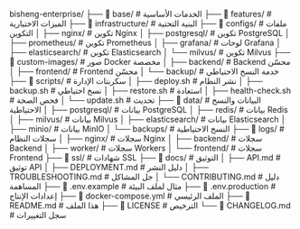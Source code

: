 bisheng-enterprise/
├── 📁 base/                          # الخدمات الأساسية
├── 📁 features/                      # الميزات الاختيارية
├── 📁 infrastructure/                # البنية التحتية
├── 📁 configs/                       # ملفات التكوين
│   ├── nginx/                        # تكوين Nginx
│   ├── postgresql/                   # تكوين PostgreSQL
│   ├── prometheus/                   # تكوين Prometheus
│   ├── grafana/                      # لوحات Grafana
│   ├── elasticsearch/                # تكوين Elasticsearch
│   └── milvus/                       # تكوين Milvus
├── 📁 custom-images/                 # صور Docker مخصصة
│   ├── backend/                      # Backend محسّن
│   ├── frontend/                     # Frontend محسّن
│   └── backup/                       # خدمة النسخ الاحتياطي
├── 📁 scripts/                       # سكربتات الإدارة
│   ├── deploy.sh                     # نشر النظام
│   ├── backup.sh                     # نسخ احتياطي
│   ├── restore.sh                    # استعادة
│   ├── health-check.sh               # فحص الصحة
│   └── update.sh                     # تحديث
├── 📁 data/                          # البيانات والنسخ الاحتياطية
│   ├── postgresql/                   # بيانات PostgreSQL
│   ├── redis/                        # بيانات Redis
│   ├── milvus/                       # بيانات Milvus
│   ├── elasticsearch/                # بيانات Elasticsearch
│   ├── minio/                        # بيانات MinIO
│   └── backups/                      # النسخ الاحتياطية
├── 📁 logs/                          # سجلات النظام
│   ├── nginx/                        # سجلات Nginx
│   ├── backend/                      # سجلات Backend
│   ├── worker/                       # سجلات Workers
│   └── frontend/                     # سجلات Frontend
├── 📁 ssl/                           # شهادات SSL
├── 📁 docs/                          # التوثيق
│   ├── API.md                        # توثيق API
│   ├── DEPLOYMENT.md                 # دليل النشر
│   ├── TROUBLESHOOTING.md            # حل المشاكل
│   └── CONTRIBUTING.md               # دليل المساهمة
├── 📄 .env.example                   # مثال لملف البيئة
├── 📄 .env.production                # إعدادات الإنتاج
├── 📄 docker-compose.yml             # الملف الرئيسي
├── 📄 README.md                      # هذا الملف
├── 📄 LICENSE                        # الترخيص
└── 📄 CHANGELOG.md                   # سجل التغييرات